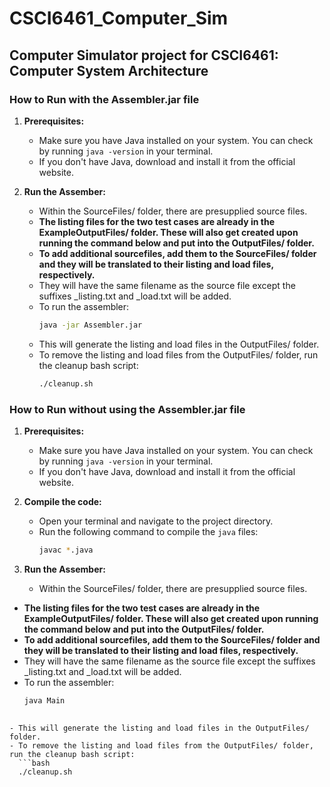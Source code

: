 # CSCI6461_Computer_Sim

## Computer Simulator project for CSCI6461: Computer System Architecture

### How to Run with the Assembler.jar file

1. **Prerequisites:**
   - Make sure you have Java installed on your system. You can check by running `java -version` in your terminal.
   - If you don't have Java, download and install it from the official website.

3. **Run the Assember:**
   - Within the SourceFiles/ folder, there are presupplied source files.
   - **The listing files for the two test cases are already in the ExampleOutputFiles/ folder. These will also get created upon running the command below and put into the OutputFiles/ folder.** 
   - **To add additional sourcefiles, add them to the SourceFiles/ folder and they will be translated to their listing and load files, respectively.**
   - They will have the same filename as the source file except the suffixes _listing.txt and _load.txt will be added. 
   - To run the assembler:
     ```bash
     java -jar Assembler.jar
  
    - This will generate the listing and load files in the OutputFiles/ folder.
    - To remove the listing and load files from the OutputFiles/ folder, run the cleanup bash script:
      ```bash
      ./cleanup.sh
      

### How to Run without using the Assembler.jar file

1. **Prerequisites:**
   - Make sure you have Java installed on your system. You can check by running `java -version` in your terminal.
   - If you don't have Java, download and install it from the official website.

2. **Compile the code:**
   - Open your terminal and navigate to the project directory.
   - Run the following command to compile the `java` files:
     ```bash
     javac *.java

3. **Run the Assember:**
   - Within the SourceFiles/ folder, there are presupplied source files.
  - **The listing files for the two test cases are already in the ExampleOutputFiles/ folder. These will also get created upon running the command below and put into the OutputFiles/ folder.** 
   - **To add additional sourcefiles, add them to the SourceFiles/ folder and they will be translated to their listing and load files, respectively.**
   - They will have the same filename as the source file except the suffixes _listing.txt and _load.txt will be added. 
   - To run the assembler:
     ```bash
     java Main
  
    - This will generate the listing and load files in the OutputFiles/ folder.
    - To remove the listing and load files from the OutputFiles/ folder, run the cleanup bash script:
      ```bash
      ./cleanup.sh
